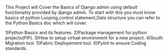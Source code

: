 This Project will Cover the Basics of Django admin using default functionality provided by django admin. 
To start with this you must know basics of python Looping,control statement,Data structure you can refer to the Python Basics doc which will cover.
 
1)Python Basics and its features.
2)Package management for python projects(PIP).
3)How to setup virtual environment for a new project.
4)South Migration tool. 
5)Fabric Deployement tool.
6)Pylint to ensure Coding standards.
